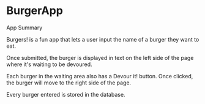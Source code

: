 # BurgerApp

App Summary

Burgers! is a fun app that lets a user input the name of a burger they want to eat.

Once submitted, the burger is displayed in text on the left side of the page where it's waiting to be devoured.

Each burger in the waiting area also has a Devour it! button. Once clicked, the burger will move to the right side of the page.

Every burger entered is stored in the database.


